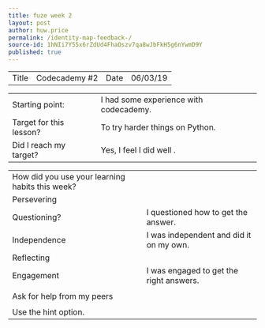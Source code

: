 ```yaml
---
title: fuze week 2
layout: post
author: huw.price
permalink: /identity-map-feedback-/
source-id: 1hNIi7Y55x6rZdUd4FhaOszv7qa8wJbFkH5g6nYwmD9Y
published: true
---
```

<table>
  <tr>
    <td>Title</td>
    <td>Codecademy #2</td>
    <td>Date</td>
    <td>06/03/19</td>
  </tr>
</table>


<table>
  <tr>
    <td>Starting point:</td>
    <td>I had some experience with codecademy.</td>
  </tr>
  <tr>
    <td>Target for this lesson?</td>
    <td>To try harder things on Python.</td>
  </tr>
  <tr>
    <td>Did I reach my target? </td>
    <td>Yes, I feel I did well .</td>
  </tr>
</table>


<table>
  <tr>
    <td>How did you use your learning habits this week?</td>
    <td></td>
  </tr>
  <tr>
    <td>Persevering</td>
    <td></td>
  </tr>
  <tr>
    <td>Questioning?</td>
    <td>I questioned how to get the answer.</td>
  </tr>
  <tr>
    <td>Independence</td>
    <td>I was independent and did it on my own. </td>
  </tr>
  <tr>
    <td>Reflecting</td>
    <td></td>
  </tr>
  <tr>
    <td>Engagement</td>
    <td>I was engaged to get the right answers.</td>
  </tr>
  <tr>
    <td></td>
    <td></td>
  </tr>
  <tr>
    <td>Ask for help from my peers </td>
    <td></td>
  </tr>
  <tr>
    <td></td>
    <td></td>
  </tr>
  <tr>
    <td>Use the hint option.</td>
    <td></td>
  </tr>
</table>


